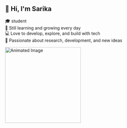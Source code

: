 ## 👋 Hi, I'm Sarika

🎓 student  
🌱 Still learning and growing every day  
💻 Love to develop, explore, and build with tech  
🔬 Passionate about research, development, and new ideas

<img src="content://media/external/downloads/1000044893" width="250" alt="Animated Image" />
